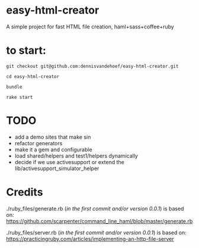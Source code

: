 easy-html-creator
=================

A simple project for fast HTML file creation, haml+sass+coffee+ruby

to start:
=======
 `git checkout git@github.com:dennisvandehoef/easy-html-creator.git`
 
 `cd easy-html-creator` 
 
 `bundle`
 
 `rake start`

TODO
=======
- add a demo sites that make sin
- refactor generators
- make it a gem and configurable
- load shared/helpers and test1/helpers dynamically
- decide if we use activesupport or extend the lib/activesupport_simulator_helper


Credits
=======

./ruby_files/generate.rb (*in the first commit and/or version 0.0.1*) is based on:
https://github.com/scarpenter/command_line_haml/blob/master/generate.rb

./ruby_files/server.rb (*in the first commit and/or version 0.0.1*) is based on:
https://practicingruby.com/articles/implementing-an-http-file-server
